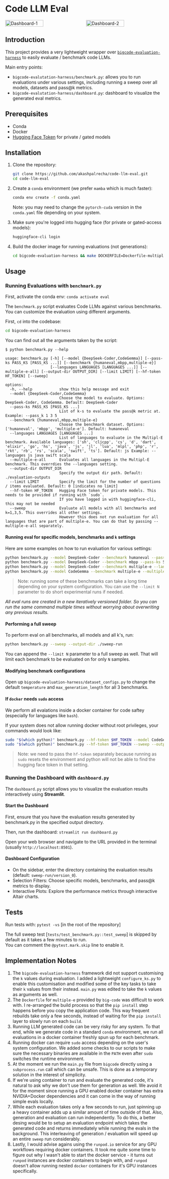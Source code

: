 # Code LLM Eval

<div style="display: flex; gap: 10px;">
    <img src="screenshots/capture-1.png" alt="Dashboard-1" width="49%"/>
    <img src="screenshots/capture-2.png" alt="Dashboard-2" width="49%"/>
</div>

## Introduction

This project provides a very lightweight wrapper over [`bigcode-evaluation-harness`](https://github.com/bigcode-project/bigcode-evaluation-harness/) to easily evaluate / benchmark code LLMs.

Main entry points:

- `bigcode-evalutation-harness/benchmark.py`: allows you to run evaluations under various settings, including running a sweep over all models, datasets and pass@k metrics.
- `bigcode-evalutation-harness/dashboard.py`: dashboard to visualize the generated eval metrics.

## Prerequisites

- Conda
- Docker
- [Hugging Face Token](https://huggingface.co/settings/tokens) for private / gated models

## Installation

1. Clone the repository:
    ```bash
    git clone https://github.com/akashpalrecha/code-llm-eval.git
    cd code-llm-eval
    ```

2. Create a `conda` environment (we prefer `mamba` which is much faster):
    ```bash
    conda env create -f conda.yaml
    ```
    Note: you may need to change the `pytorch-cuda` version in the `conda.yaml` file depending on your system.

3. Make sure you're logged into hugging face (for private or gated-access models):
    ```bash
    huggingface-cli login
    ```

4. Build the docker image for running evaluations (not generations):
    ```bash
    cd bigcode-evaluation-harness && make DOCKERFILE=Dockerfile-multiple all
    ```

## Usage

### Running Evaluations with `benchmark.py`

First, activate the conda env: `conda activate eval`

The `benchmark.py` script evaluates Code LLMs against various benchmarks. You can customize the evaluation using different arguments.

First, `cd` into the codebase:

```bash
cd bigcode-evaluation-harness
```

You can find out all the arguments taken by the script:

```shell
$ python benchmark.py --help

usage: benchmark.py [-h] [--model {DeepSeek-Coder,CodeGemma}] [--pass-ks PASS_KS [PASS_KS ...]] [--benchmark {humaneval,mbpp,multiple-e}]
                    [--languages LANGUAGES [LANGUAGES ...]] [--multiple-e-all] [--output-dir OUTPUT_DIR] [--limit LIMIT] [--hf-token HF_TOKEN] [--sweep]

options:
  -h, --help            show this help message and exit
  --model {DeepSeek-Coder,CodeGemma}
                        Choose the model to evaluate. Options: DeepSeek-Coder, CodeGemma. Default: DeepSeek-Coder
  --pass-ks PASS_KS [PASS_KS ...]
                        List of k-s to evaluate the pass@k metric at. Example: --pass_k 1 3 5
  --benchmark {humaneval,mbpp,multiple-e}
                        Choose the benchmark dataset. Options: ['humaneval', 'mbpp', 'multiple-e']. Default: humaneval
  --languages LANGUAGES [LANGUAGES ...]
                        List of languages to evaluate in the Multipl-E benchmark. Available languages: ['sh', 'cljcpp', 'cs', 'd', 'dart', 'elixir', 'go', 'hs', 'java', 'js', 'jl', 'lua', 'mlpl', 'php', 'r', 'rkt', 'rb', 'rs', 'scala', 'swift', 'ts']. Default: js Example: --languages js java swift scala
  --multiple-e-all      Evaluates all languages in the Multipl-E benchmark. This overrdies the --languages setting.
  --output-dir OUTPUT_DIR
                        Specify the output dir path. Default: ./evaluation-outputs
  --limit LIMIT         Specify the limit for the number of questions / items evaluated. Default: 0 [indicates no limit]
  --hf-token HF_TOKEN   Hugging Face token for private models. This needs to be provided if running with `sudo`. 
                        If you have logged in with huggingface-cli, this may not be needed
  --sweep               Evaluate all models with all benchmarks and k=1,3,5. This overrides all other settings. 
                        However this does not run evaluation for all languages that are part of multiple-e. You can do that by passing --multiple-e-all separately.
```

#### Running eval for specific models, benchmarks and `k` settings

Here are some examples on how to run evaluation for various settings:

```bash
python benchmark.py --model DeepSeek-Coder --benchmark humaneval --pass-ks 1 3 5 --output-dir ./eval-outputs --limit 50
python benchmark.py --model DeepSeek-Coder --benchmark mbpp --pass-ks 5 --output-dir ./eval-outputs --limit 50
python benchmark.py --model DeepSeek-Coder --benchmark multiple-e --languages js php go --pass-ks 1 3 5 --output-dir ./eval-outputs --limit 50
python benchmark.py --model CodeGemma --benchmark multiple-e --multiple-e-all --pass-ks 5 --output-dir ./eval-outputs
```

> Note: running some of these benchmarks can take a long time depending on your system configuration. 
You can use the `--limit N` parameter to do short experimental runs if needed.

*All eval runs are created in a new iteratively versioned folder. So you can run the same command multiple times without 
worrying about overwriting any previous results.*

#### Performing a full sweep

To perform eval on all benchmarks, all models and all k's, run:

```bash
python benchmark.py --sweep --output-dir ./sweep-run
```

You can append the `--limit N` parameter to a full sweep as well. That will limit each benchmark to be evaluated on for only `N` samples.

#### Modifying benchmark configurations

Open up `bigcode-evaluation-harness/dataset_configs.py` to change the default `temperature` and `max_generation_length` for all 3 benchmarks.

#### If `docker` needs `sudo` access

We perform all evalations inside a docker container for code saftey (especially for languages like `bash`).

If your system does not allow running docker without root privileges, your commands would look like:

```bash
sudo "$(which python)" benchmark.py --hf-token $HF_TOKEN --model CodeGemma --benchmark humaneval --pass_ks 1 3 5
sudo "$(which python)" benchmark.py --hf-token $HF_TOKEN --sweep --output-dir ./sweep-run
```

> Note: we need to pass the `hf-token` separately because running as `sudo` resets the environment and python will 
not be able to find the hugging face token in that setting.

###  Running the Dashboard with `dashboard.py`

The `dashboard.py` script allows you to visualize the evaluation results interactively using **Streamlit**.

#### Start the Dashboard

First, ensure that you have the evaluation results generated by benchmark.py in the specified output directory.

Then, run the dashboard: `streamlit run dashboard.py`

Open your web browser and navigate to the URL provided in the terminal (usually `http://localhost:8501`).

#### Dashboard Configuration

- On the sidebar, enter the directory containing the evaluation results (default: `sweep-run/version_0`).
- Selection Filters: Choose specific models, benchmarks, and pass@k metrics to display.
- Interactive Plots: Explore the performance metrics through interactive Altair charts.

## Tests

Run tests with: `pytest -vs` [in the root of the repository]<br>

The full sweep test [`tests/test_benchmark.py::test_sweep`] is skipped by default as it takes a few minutes to run.<br>
You can comment the `@pytest.mark.skip` line to enable it.

## Implementation Notes

1. The `bigcode-evaluation-harness` framework did not support customising the `k` values during evaluation. I added a lightweight `configure_ks.py` to enable this customisation and modified some of the key tasks to take their `k` values from their instead. `main.py` was edited to take the `k` values as arguments as well.
2. The `Dockerfile` for `multiple-e` provided by `big-code` was difficult to work with. I re-arranged the build process so that the `pip install` step happens before you copy the application code. This way frequent rebuilds take only a few seconds, instead of waiting for the `pip install` layer to slowly run on each `build`.
3. Running LLM generated code can be very risky for any system. To that end, while we generate code in a standard `conda` environment, we run all evaluations in a docker container freshly spun up for each benchmark. 
4. Running docker can require `sudo` access depending on the user's system configuration. We added some checks to our scripts to make sure the necessary binaries are available in the `PATH` even after `sudo` switches the runtime environment.
5. At the moment we run the `main.py` file from `bigcode` directly using a `subprocess.run` call which can be unsafe. This is done as a temporary solution in the interest of simplicity.
6. If we're using container to run and evaluate the generated code, it's natural to ask why we don't use them for generation as well. We avoid it for the moment since running a GPU enabled docker container has extra NVIDIA+Docker dependencies and it can come in the way of running simple evals locally.
7. While each evaluation takes only a few seconds to run, just spinning up a heavy container adds up a similar amount of time outside of that. Also, generation and evaluation can run independently. To do this, a better desing would be to setup an evaluation endpoint which takes the generated code and returns immediately while running the evals in the background. This interleaving of generation / evaluation will speed up an entire `sweep` run considerably.
8. Lastly, I would advise agains using the `runpod.io` service for any GPU workflows requiring docker containers. It took me quite some time to figure out why I wasn't able to start the docker service - it turns out `runpod` instances are docker containers to begin with, and `runpod` doesn't allow running nested `docker` containers for it's GPU instances specifically.

